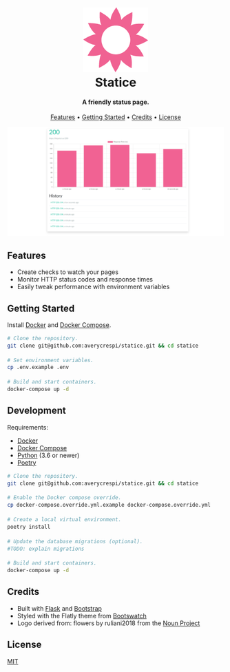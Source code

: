 <h1 align="center">
    <br>
    <img src="https://raw.githubusercontent.com/averycrespi/statice/master/resources/logo.png" width="150"</img>
    <br>
    Statice
    <br>
</h1>

<h4 align="center">A friendly status page.</h4>

<p align="center">
    <a href="#features">Features</a> •
    <a href="#getting-started">Getting Started</a> •
    <a href="#credits">Credits</a> •
    <a href="#license">License</a>
</p>

<p align="center">
    <img src="https://raw.githubusercontent.com/averycrespi/statice/master/resources/screenshot.png" width="600"/>
</p>

## Features

- Create checks to watch your pages
- Monitor HTTP status codes and response times
- Easily tweak performance with environment variables

## Getting Started

Install [Docker](https://www.docker.com/) and [Docker Compose](https://docs.docker.com/compose/).

```sh
# Clone the repository.
git clone git@github.com:averycrespi/statice.git && cd statice

# Set environment variables.
cp .env.example .env

# Build and start containers.
docker-compose up -d
```

## Development

Requirements:
- [Docker](https://www.docker.com/)
- [Docker Compose](https://docs.docker.com/compose/)
- [Python](https://www.python.org/) (3.6 or newer)
- [Poetry](https://python-poetry.org/)

```sh
# Clone the repository.
git clone git@github.com:averycrespi/statice.git && cd statice

# Enable the Docker compose override.
cp docker-compose.override.yml.example docker-compose.override.yml

# Create a local virtual environment.
poetry install

# Update the database migrations (optional).
#TODO: explain migrations

# Build and start containers.
docker-compose up -d
```

## Credits

- Built with [Flask](https://www.palletsprojects.com/p/flask/) and [Bootstrap](https://getbootstrap.com/)
- Styled with the Flatly theme from [Bootswatch](https://bootswatch.com/)
- Logo derived from: flowers by ruliani2018 from the [Noun Project](https://thenounproject.com)

## License

[MIT](https://choosealicense.com/licenses/mit/)
